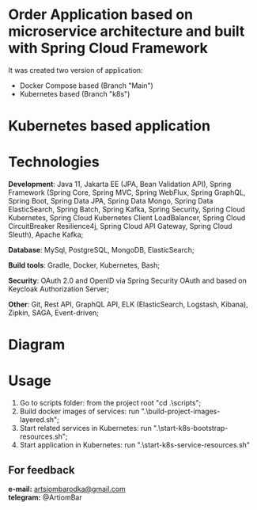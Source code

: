 # Order Application based on microservice architecture and built with Spring Cloud Framework

It was created two version of application:
- Docker Compose based (Branch "Main")
- Kubernetes based (Branch "k8s")

# Kubernetes based application

# Technologies
**Development**: Java 11, Jakarta EE (JPA, Bean Validation API), Spring Framework (Spring Core, Spring MVC, Spring WebFlux, Spring GraphQL, Spring Boot, Spring Data JPA, Spring Data Mongo, Spring Data ElasticSearch, Spring Batch, Spring Kafka, Spring Security, Spring Cloud Kubernetes, Spring Cloud Kubernetes Client LoadBalancer, Spring Cloud CircuitBreaker Resilience4j, Spring Cloud API Gateway, Spring Cloud Sleuth), Apache Kafka;

**Database**: MySql, PostgreSQL, MongoDB, ElasticSearch;

**Build tools**: Gradle, Docker, Kubernetes, Bash;

**Security**: OAuth 2.0 and OpenID via Spring Security OAuth and based on Keycloak Authorization Server;

**Other**: Git, Rest API, GraphQL API, ELK (ElasticSearch, Logstash, Kibana), Zipkin, SAGA, Event-driven;

# Diagram


# Usage

1) Go to scripts folder: from the project root "cd .\scripts";
2) Build docker images of services: run ".\build-project-images-layered.sh";
3) Start related services in Kubernetes: run ".\start-k8s-bootstrap-resources.sh";
4) Start application in Kubernetes: run ".\start-k8s-service-resources.sh"

## For feedback
**e-mail:** artsiombarodka@gmail.com      
**telegram:** @ArtiomBar

